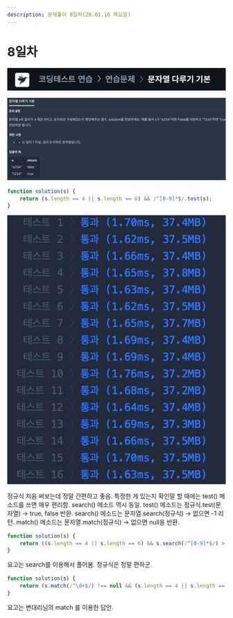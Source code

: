 ```yaml
---
description: 문제풀이 8일차(20.01.16 목요일)
---
```


# 8일차

![](../../.gitbook/assets/image%20%2864%29.png)

![](../../.gitbook/assets/image%20%2857%29.png)

```javascript
function solution(s) {
    return (s.length == 4 || s.length == 6) && /^[0-9]*$/.test(s);
}
```

![](../../.gitbook/assets/image%20%2859%29.png)

정규식 처음 써보는데 정말 간편하고 좋음.  특정한 게  있는지 확인말 할 때에는  test\(\) 메소드를 쓰면 매우 편리함. search\(\) 메소드 역시 동일. test\(\) 메소드는 정규식.test\(문자열\) -&gt; true, false 반환. search\(\) 메소드는 문자열.search\(정규식\) -&gt; 없으면 -1 리턴. match\(\) 메소드는 문자열.match\(정규식\) -&gt; 없으면 null을 반환.

```javascript
function solution(s) {
    return ((s.length == 4 || s.length == 6) && s.search(/^[0-9]*$/) > -1) ? true: false;
}
```

요고는 search를 이용해서 풀어봄. 정규식은 정말 편하군.

```javascript
function solution(s) {
    return (s.match(/^\d+$/) !== null && (s.length == 4 || s.length == 6))
}
```

 요고는 변대리님의 match 를 이용한 답안.

